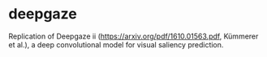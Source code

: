 # deepgaze

Replication of Deepgaze ii (https://arxiv.org/pdf/1610.01563.pdf, Kümmerer et al.), a deep convolutional model for visual saliency prediction.

